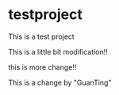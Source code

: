 testproject
===========

This is a test project


This is a little bit modification!!

this is more change!!

This is a change by "GuanTing"